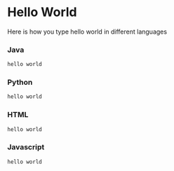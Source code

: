 # Hello World

Here is how you type hello world in different languages

### Java

```java
hello world
```

### Python

```python
hello world
```

### HTML

```html
hello world
```

### Javascript

```javascript
hello world
```
